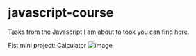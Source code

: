 # javascript-course
Tasks from the Javascript I am about to took you can find here. 

Fist mini project: Calculator
![image](https://github.com/user-attachments/assets/45145eb3-3130-4be6-ab76-6de0761c8a9d)
